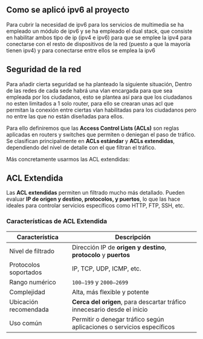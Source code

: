 ## Como se aplicó ipv6 al proyecto

Para cubrir la necesidad de ipv6 para los servicios de multimedia se ha empleado un módulo de ipv6 y se ha empleado el dual stack, que consiste en habilitar ambos tipo de ip (ipv4 e ipv6) para que se emplee la ipv4 para conectarse con el resto de dispositivos de la red (puesto a que la mayoría tienen ipv4) y para conectarse entre ellos se emplea la ipv6

## Seguridad de la red

Para añadir cierta seguridad se ha planteado la siguiente situación, Dentro de las redes de cada sede habrá una vlan encargada para que sea empleada por los ciudadanos, esto se plantea así para que los ciudadanos no esten limitados a 1 solo router, para ello se crearan unas acl que permitan la conexión entre ciertas vlan habilitadas para los ciudadanos pero no entre las que no están diseñadas para ellos.

Para ello definiremos que las **Access Control Lists (ACLs)** son reglas aplicadas en routers y switches que permiten o deniegan el paso de tráfico. Se clasifican principalmente en **ACLs estándar** y **ACLs extendidas**, dependiendo del nivel de detalle con el que filtran el tráfico.

Más concretamente usarmos las ACL extendidas:

##  ACL Extendida

Las **ACL extendidas** permiten un filtrado mucho más detallado. Pueden evaluar **IP de origen y destino, protocolos, y puertos**, lo que las hace ideales para controlar servicios específicos como HTTP, FTP, SSH, etc.

###  Características de ACL Extendida

| Característica              | Descripción                                                           |
|----------------------------|-----------------------------------------------------------------------|
| Nivel de filtrado          | Dirección IP de **origen y destino**, **protocolo** y **puertos**     |
| Protocolos soportados      | IP, TCP, UDP, ICMP, etc.                                              |
| Rango numérico             | `100–199` y `2000–2699`                                               |
| Complejidad                | Alta, más flexible y potente                                          |
| Ubicación recomendada      | **Cerca del origen**, para descartar tráfico innecesario desde el inicio |
| Uso común                  | Permitir o denegar tráfico según aplicaciones o servicios específicos  |****
